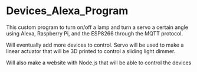 # Devices_Alexa_Program
This custom program to turn on/off a lamp and turn a servo a certain angle using Alexa, Raspberry Pi, and the ESP8266 through the MQTT protocol. 

Will eventually add more devices to control. Servo will be used to make a linear actuator that will be 3D printed to control a sliding light dimmer. 

Will also make a website with Node.js that will be able to control the devices 
